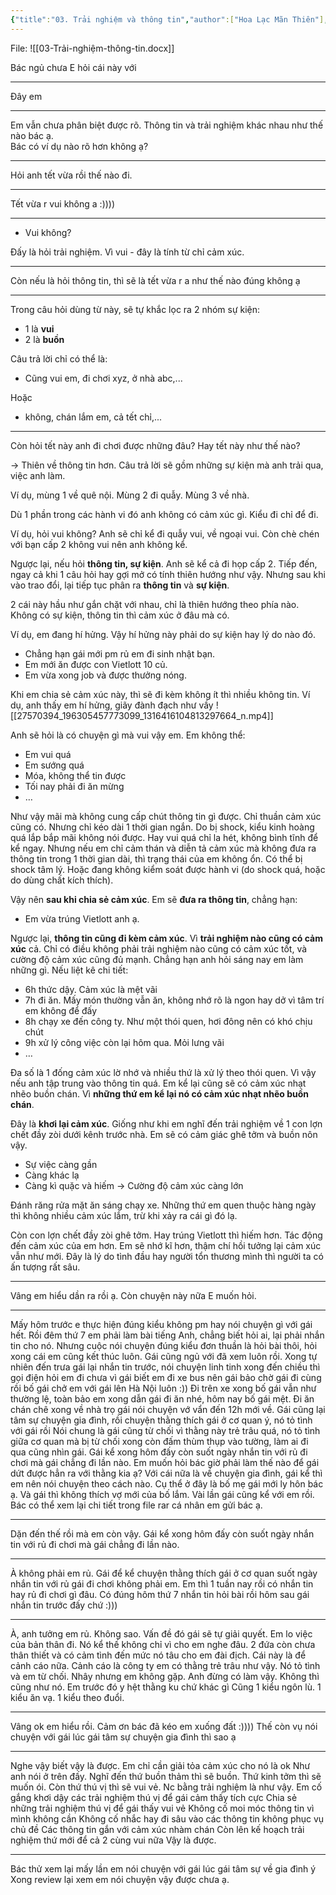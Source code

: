 ```yaml
---
{"title":"03. Trải nghiệm và thông tin","author":["Hoa Lạc Mãn Thiên"],"type":"post","category":"communication","related":["[[HLMT]]"],"word-count":1651,"dg-publish":true,"dg-hide":true,"tags":["HLMT","communication","psychology"],"TARGET DECK":null,"FILE TAGS":null,"permalink":"/1-project/hlmt-vozer/03-trai-nghiem-va-thong-tin/","hide":true,"dgPassFrontmatter":true}
---
```


File: ![[03-Trải-nghiệm-thông-tin.docx]]

Bác ngủ chưa
E hỏi cái này với

---

Đây em

---

Em vẫn chưa phân biệt được rõ.
Thông tin và trải nghiệm khác nhau như thế nào bác ạ.  
Bác có ví dụ nào rõ hơn không ạ?

---

Hỏi anh tết vừa rồi thế nào đi.

---

Tết vừa r vui không a :))))

---

- Vui không?

Đấy là hỏi trải nghiệm.
Vì vui - đây là tính từ chỉ cảm xúc.

---

Còn nếu là hỏi thông tin, thì sẽ là tết vừa r a như thế nào đúng không ạ

---

Trong câu hỏi dùng từ này, sẽ tự khắc lọc ra 2 nhóm sự kiện:

- 1 là **vui**
- 2 là **buồn**

Câu trả lời chỉ có thể là:
- Cũng vui em, đi chơi xyz, ở nhà abc,...

Hoặc
- không, chán lắm em, cả tết chỉ,...

---

Còn hỏi tết này anh đi chơi được những đâu?
Hay tết này như thế nào?

→ Thiên về thông tin hơn. 
Câu trả lời sẽ gồm những sự kiện mà anh trải qua, việc anh làm.
 
Ví dụ, mùng 1 về quê nội.
Mùng 2 đi quẫy.
Mùng 3 về nhà.

Dù 1 phần trong các hành vi đó anh không có cảm xúc gì.
Kiểu đi chỉ để đi.

Ví dụ, hỏi vui không?
Anh sẽ chỉ kể đi quẫy vui, về ngoại vui.
Còn chè chén với bạn cấp 2 không vui nên anh không kể.

Ngược lại, nếu hỏi **thông tin, sự kiện**.
Anh sẽ kể cả đi họp cấp 2.
Tiếp đến, ngay cả khi 1 câu hỏi hay gợi mở có tính thiên hướng như vậy.
Nhưng sau khi vào trao đổi, lại tiếp tục phân ra **thông tin** và **sự kiện**.

2 cái này hầu như gắn chặt với nhau, chỉ là thiên hướng theo phía nào.
Không có sự kiện, thông tin thì cảm xúc ở đâu mà có.

Ví dụ, em đang hí hửng.
Vậy hí hửng này phải do sự kiện hay lý do nào đó.

- Chẳng hạn gái mới pm rủ em đi sinh nhật bạn.
- Em mới ăn được con Vietlott 10 củ.
- Em vừa xong job và được thưởng nóng.

Khi em chia sẻ cảm xúc này, thì sẽ đi kèm không ít thì nhiều không tin.
Ví dụ, anh thấy em hí hửng, giãy đành đạch như vầy
![[27570394_196305457773099_1316416104813297664_n.mp4]]

Anh sẽ hỏi là có chuyện gì mà vui vậy em.
Em không thể:
- Em vui quá
- Em sướng quá
- Móa, không thể tin được
- Tối nay phải đi ăn mừng
- …

Như vậy mãi mà không cung cấp chút thông tin gì được.
Chỉ thuần cảm xúc cũng có.
Nhưng chỉ kéo dài 1 thời gian ngắn.
Do bị shock, kiểu kinh hoàng quá lắp bắp mãi không nói được.
Hay vui quá chỉ la hét, không bình tĩnh để kể ngay.
Nhưng nếu em chỉ cảm thán và diễn tả cảm xúc mà không đưa ra thông tin trong 1 thời gian dài, thì trạng thái của em không ổn.
Có thể bị shock tâm lý. 
Hoặc đang không kiểm soát được hành vi (do shock quá, hoặc do dùng chất kích thích).

Vậy nên **sau khi chia sẻ cảm xúc**.
Em sẽ **đưa ra thông tin**, chẳng hạn:
- Em vừa trúng Vietlott anh ạ.

Ngược lại, **thông tin cũng đi kèm cảm xúc**.
Vì **trải nghiệm nào cũng có cảm xúc** cả.
Chỉ có điều không phải trải nghiệm nào cũng có cảm xúc tốt, và cường độ cảm xúc cũng đủ mạnh.
Chẳng hạn anh hỏi sáng nay em làm những gì.
Nếu liệt kê chi tiết:
- 6h thức dậy. Cảm xúc là mệt vãi
- 7h đi ăn. Mấy món thường vẫn ăn, không nhớ rõ là ngon hay dở vì tâm trí em không để đấy
- 8h chạy xe đến công ty. Như một thói quen, hơi đông nên có khó chịu chút
- 9h xử lý công việc còn lại hôm qua. Mỏi lưng vãi
- …

Đa số là 1 đống cảm xúc lờ nhớ và nhiều thứ là xử lý theo thói quen.
Vì vậy nếu anh tập trung vào thông tin quá.
Em kể lại cũng sẽ có cảm xúc nhạt nhẽo buồn chán.
Vì **những thứ em kể lại nó có cảm xúc nhạt nhẽo buồn chán**.

Đây là **khơi lại cảm xúc**.
Giống như khi em nghĩ đến trải nghiệm về 1 con lợn chết đầy zòi dưới kênh trước nhà.
Em sẽ có cảm giác ghê tởm và buồn nôn vậy.

- Sự việc càng gần
- Càng khác lạ
- Càng kì quặc và hiếm
→ Cường độ cảm xúc càng lớn

Đánh răng rửa mặt ăn sáng chạy xe.
Những thứ em quen thuộc hàng ngày thì không nhiều cảm xúc lắm, trừ khi xảy ra cái gì đó lạ.

Còn con lợn chết đầy zòi ghê tởm.
Hay trúng Vietlott thì hiếm hơn.
Tác động đến cảm xúc của em hơn.
Em sẽ nhớ kĩ hơn, thậm chí hồi tưởng lại cảm xúc vẫn như mới.
Đây là lý do tình đầu hay người tổn thương mình thì người ta có ấn tượng rất sâu.

---

Vâng em hiểu dần ra rồi ạ. Còn chuyện này nữa
E muốn hỏi.

---

Mấy hôm trước e thực hiện đúng kiểu không pm hay nói chuyện gì với gái hết.
Rồi đêm thứ 7 em phải làm bài tiếng Anh, chẳng biết hỏi ai, lại phải nhắn tin cho nó. Nhưng cuộc nói chuyện đúng kiểu đơn thuần là hỏi bài thôi, hỏi xong cái em cũng kết thúc luôn.
Gái cũng ngủ với đã xem luôn rồi. Xong tự nhiên đến trưa gái lại nhắn tin trước, nói chuyện linh tinh xong đến chiều thì gọi điện hỏi em đi chưa vì gái biết em đi xe bus nên gái bảo chờ gái đi cùng rồi bố gái chở em với gái lên Hà Nội luôn :))
Đi trên xe xong bố gái vẫn như thường lệ, toàn bảo em xong dẫn gái đi ăn nhé, hôm nay bố gái mệt.
Đi ăn chán chê xong về nhà trọ gái nói chuyện vớ vẩn đến 12h mới về.
Gái cũng lại tâm sự chuyện gia đình, rồi chuyện thằng thích gái ở cơ quan ý, nó tỏ tình với gái rồi
Nói chung là gái cũng từ chối vì thằng này trẻ trâu quá, nó tỏ tình giữa cơ quan mà bị từ chối xong còn đấm thùm thụp vào tường, làm ai đi qua cũng nhìn gái.
Gái kể xong hôm đấy còn suốt ngày nhắn tin với rủ đi chơi mà gái chẳng đi lần nào.
Em muốn hỏi bác giờ phải làm thế nào để gái dứt được hẳn ra với thằng kia ạ?
Với cái nữa là về chuyện gia đình, gái kể thì em nên nói chuyện theo cách nào. 
Cụ thể ở đây là bố mẹ gái mới ly hôn bác ạ.
Và gái thì không thích vợ mới của bố lắm.
Vài lần gái cũng kể với em rồi. Bác có thể xem lại chi tiết trong file rar cá nhân em gửi bác ạ.

---

Dặn đến thế rồi mà em còn vậy.
Gái kể xong hôm đấy còn suốt ngày nhắn tin với rủ đi chơi mà gái chẳng đi lần nào.

---

À không phải em rủ.
Gái để kể chuyện thằng thích gái ở cơ quan suốt ngày nhắn tin với rủ gái đi chơi
không phải em.
Em thì 1 tuần nay rồi có nhắn tin hay rủ đi chơi gì đâu.
Có đúng hôm thứ 7 nhắn tin hỏi bài rồi hôm sau gái nhắn tin trước đấy chứ :)))

---

À, anh tưởng em rủ.
Không sao.
Vấn đề đó gái sẽ tự giải quyết.
Em lo việc của bản thân đi.
Nó kể thế không chỉ vì cho em nghe đâu.
2 đứa còn chưa thân thiết và có cảm tình đến mức nó tâu cho em đài địch.
Cái này là để cảnh cáo nữa.
Cảnh cáo là công ty em có thằng trẻ trâu như vậy.
Nó tỏ tình và em từ chối.
Nhây nhưng em không gặp.
Anh đừng có làm vậy.
Không thì cũng như nó.
Em trước đó y hệt thằng ku chứ khác gì
Cũng 1 kiểu ngôn lù.
1 kiểu ăn vạ.
1 kiểu theo đuổi.

---

Vâng ok em hiểu rồi.
Cảm ơn bác đã kéo em xuống đất :))))
Thế còn vụ nói chuyện với gái lúc gái tâm sự chuyện gia đình thì sao ạ

---

Nghe vậy biết vậy là được.
Em chỉ cần giải tỏa cảm xúc cho nó là ok
Như anh nói ở trên đấy.
Nghĩ đến thứ buồn thảm thì sẽ buồn.
Thứ kinh tởm thì sẽ muốn ói.
Còn thứ thú vị thì sẽ vui vẻ.
Nc bằng trải nghiệm là như vậy.
Em cố gắng khơi dậy các trải nghiệm thú vị để gái cảm thấy tích cực
Chia sẻ những trải nghiệm thú vị để gái thấy vui vẻ
Không cố moi móc thông tin vì mình không cần
Không cố nhắc hay đi sâu vào các thông tin không phục vụ chủ đề
Các thông tin gắn với cảm xúc nhàm chán
Còn lên kế hoạch trải nghiệm thứ mới để cả 2 cùng vui nữa
Vậy là được.

---

Bác thử xem lại mấy lần em nói chuyện với gái lúc gái tâm sự về gia đình ý
Xong review lại xem em nói chuyện vậy được chưa ạ.